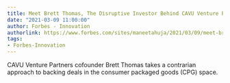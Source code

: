 ```yaml
---
title: Meet Brett Thomas, The Disruptive Investor Behind CAVU Venture Partners
date: "2021-03-09 11:00:00"
author: Forbes - Innovation
authorlink: https://www.forbes.com/sites/maneetahuja/2021/03/09/meet-brett-thomas-the-disruptive-investor-behind-cavu-venture-partners/
tags:
- Forbes-Innovation
---
```

CAVU Venture Partners cofounder Brett Thomas takes a contrarian approach to backing deals in the consumer packaged goods (CPG) space.